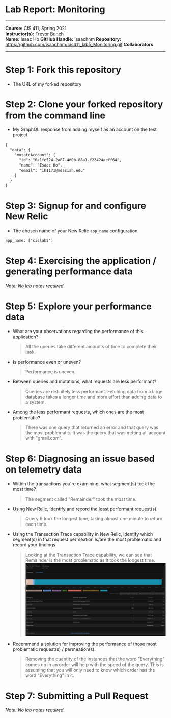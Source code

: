 # Lab Report: Monitoring
___
**Course:** CIS 411, Spring 2021  
**Instructor(s):** [Trevor Bunch](https://github.com/trevordbunch)  
**Name:** Isaac Ho
**GitHub Handle:** isaachhm 
**Repository:** https://github.com/isaachhm/cis411_lab5_Monitoring.git
**Collaborators:** 
___

# Step 1: Fork this repository
- The URL of my forked repository

# Step 2: Clone your forked repository from the command line
- My GraphQL response from adding myself as an account on the test project
```
{
  "data": {
    "mutateAccount": {
      "id": "0a1fe524-2a87-4d0b-88a1-f23424aeff64",
      "name": "Isaac Ho",
      "email": "ih1171@messiah.edu"
    }
  }
}
```

# Step 3: Signup for and configure New Relic
- The chosen name of your New Relic ```app_name``` configuration
```
app_name: ['cislab5']
```

# Step 4: Exercising the application / generating performance data

_Note: No lab notes required._

# Step 5: Explore your performance data
* What are your observations regarding the performance of this application? 
  > All the queries take different amounts of time to complete their task. 
* Is performance even or uneven? 
  > Performance is uneven.
* Between queries and mutations, what requests are less performant? 
  > Queries are definitely less performant. Fetching data from a large database takes a longer time and more effort than adding data to a system.
* Among the less performant requests, which ones are the most problematic?
  > There was one query that returned an error and that query was the most problematic. It was the query that was getting all account with "gmail.com".

# Step 6: Diagnosing an issue based on telemetry data
* Within the transactions you're examining, what segment(s) took the most time?
  > The segment called "Remainder" took the most time.
* Using New Relic, identify and record the least performant request(s).
  > Query 6 took the longest time, taking almost one minute to return each time.
* Using the Transaction Trace capability in New Relic, identify which segment(s) in that request permeation is/are the most problematic and record your findings.
  > Looking at the Transaction Trace capability, we can see that Remainder is the most problematic as it took the longest time.
  ![Transaction_Trace](Remainder.png)
* Recommend a solution for improving the performance of those most problematic request(s) / permeation(s).
  > Removing the quantity of the instances that the word "Everything" comes up in an order will help with the speed of the query. This is assuming that you will only need to know which order has the word "Everything" in it.

# Step 7: Submitting a Pull Request
_Note: No lab notes required._
